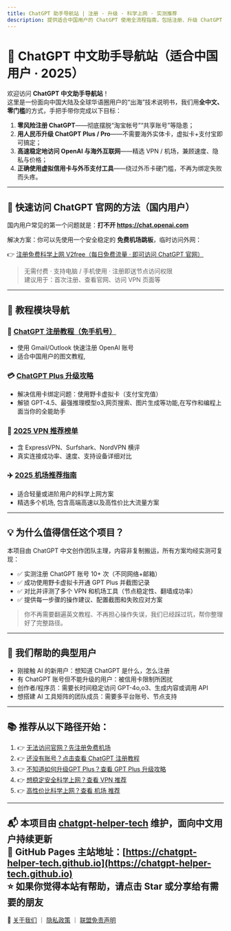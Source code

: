```yaml
---
title: ChatGPT 助手导航站 | 注册 · 升级 · 科学上网 · 实测推荐
description: 提供适合中国用户的 ChatGPT 使用全流程指南，包括注册、升级 ChatGPT Plus、科学上网方法、VPN/机场评测和实测推荐。
---
```


# 🤖 ChatGPT 中文助手导航站（适合中国用户 · 2025）

欢迎访问 **ChatGPT 中文助手导航站**！  
这里是一份面向中国大陆及全球华语圈用户的“出海”技术说明书，我们用**全中文、零门槛**的方式，手把手带你完成以下目标：

1. **零风险注册 ChatGPT**——彻底摆脱“淘宝帐号”“共享账号”等隐患；  
2. **用人民币升级 ChatGPT Plus / Pro**——不需要海外实体卡，虚拟卡+支付宝即可搞定；  
3. **高速稳定地访问 OpenAI 与海外互联网**——精选 VPN / 机场，兼顾速度、隐私与价格；  
4. **正确使用虚拟信用卡与外币支付工具**——绕过外币卡硬门槛，不再为绑定失败而头疼。

---

## 🚀 快速访问 ChatGPT 官网的方法（国内用户）

国内用户常见的第一个问题就是：**打不开 https://chat.openai.com**

解决方案：你可以先使用一个安全稳定的 **免费机场跳板**，临时访问外网：

👉 [注册免费科学上网 V2free（每日免费流量 · 即可访问 ChatGPT 官网）](https://w1.v2free.cc/auth/register?code=i0A3)

> 无需付费 · 支持电脑 / 手机使用 · 注册即送节点访问权限  
> 建议用于：首次注册、查看官网、访问 VPN 页面等

---

## 🧭 教程模块导航

### 📝 [ChatGPT 注册教程（免手机号）](https://chatgpt-helper-tech.github.io/chatgpt-register-guide/)
- 使用 Gmail/Outlook 快速注册 OpenAI 账号
- 适合中国用户的图文教程,

### 💳 [ChatGPT Plus 升级攻略](https://chatgpt-helper-tech.github.io/chatgpt-plus-guide/)
- 解决信用卡绑定问题：使用野卡虚拟卡（支付宝充值）
- 解锁 GPT-4.5、最强推理模型o3,网页搜索、图片生成等功能,在写作和编程上面当你的全能助手

### 🔐 [2025 VPN 推荐榜单](https://chatgpt-helper-tech.github.io/network-access/)
- 含 ExpressVPN、Surfshark、NordVPN 横评
- 真实连接成功率、速度、支持设备详细对比

### ✈️ [2025 机场推荐指南](https://chatgpt-helper-tech.github.io/airport-access/)
- 适合轻量或进阶用户的科学上网方案
- 精选多个机场,  包含高端高速以及高性价比大流量方案

---

## 💡 为什么值得信任这个项目？

本项目由 ChatGPT 中文创作团队主理，内容非复制搬运，所有方案均经实测可复现：

- ✅ 实测注册 ChatGPT 账号 10+ 次（不同网络+邮箱）
- ✅ 成功使用野卡虚拟卡开通 GPT Plus 并截图记录
- ✅ 对比并评测了多个 VPN 和机场工具（节点稳定性、翻墙成功率）
- ✅ 提供每一步骤的操作建议、配置截图和失败应对方案

> 你不再需要翻遍英文教程、不再担心操作失误，我们已经踩过坑，帮你整理好了完整路径。

---

## 🎯 我们帮助的典型用户

- 刚接触 AI 的新用户：想知道 ChatGPT 是什么，怎么注册
- 有 ChatGPT 账号但不能升级的用户：被信用卡限制所困扰
- 创作者/程序员：需要长时间稳定访问 GPT-4o,o3、生成内容或调用 API
- 想搭建 AI 工具矩阵的团队成员：需要多平台账号、节点支持

---

## 📚 推荐从以下路径开始：

1. 👉 [无法访问官网？先注册免费机场](https://w1.v2free.cc/auth/register?code=i0A3)
2. 👉 [还没有账号？点击查看 ChatGPT 注册教程](https://chatgpt-helper-tech.github.io/chatgpt-register-guide/)
3. 👉 [不知道如何升级GPT Plus？查看 GPT Plus 升级攻略](https://chatgpt-helper-tech.github.io/chatgpt-plus-guide/)
4. 👉 [想稳定安全科学上网？查看 VPN 推荐](https://chatgpt-helper-tech.github.io/network-access/)
5. 👉 [高性价比科学上网？查看 机场 推荐](https://chatgpt-helper-tech.github.io/airport-access/)

---

📬 本项目由 [chatgpt-helper-tech](https://github.com/chatgpt-helper-tech) 维护，面向中文用户持续更新  
📂 GitHub Pages 主站地址：[https://chatgpt-helper-tech.github.io](https://chatgpt-helper-tech.github.io)  
⭐ 如果你觉得本站有帮助，请点击 Star 或分享给有需要的朋友  
---

📌 [关于我们](/about) ｜ [隐私政策](/privacy-policy) ｜ [联盟免责声明](/affiliate-disclosure)
